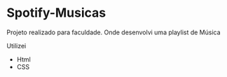 # Spotify-Musicas
Projeto realizado para faculdade. Onde desenvolvi uma playlist de Música 

Utilizei 

- Html 
- CSS

